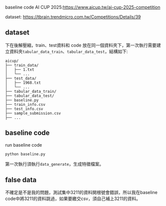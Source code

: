 baseline code AI CUP 2025:https://www.aicup.tw/ai-cup-2025-competition

dataset: https://tbrain.trendmicro.com.tw/Competitions/Details/39

## dataset
下在後解壓縮，train、test資料和 code 放在同一個資料夾下，第一次執行需要建立資料夾`tabular_data_train`、`tabular_data_test`，結構如下:
```
aicup/
├── train_data/
│   ├── 1.txt
│   └── ...
├── test_data/
│   ├── 1968.txt
│   └── ...
├── tabular_data_train/
├── tabular_data_test/
├── baseline.py
├── train_info.csv
├── test_info.csv
├── sample_submission.csv
├── ...
```

## baseline code

run baseline code
```
python baseline.py
```

第一次執行須執行`data_generate`，生成特徵檔案。

## false data

不確定是不是我的問題，測試集中3211的資料開根號會錯誤，所以我在baseline code中將3211的資料跳過，如果要繳交csv，須自己補上3211的資料。
